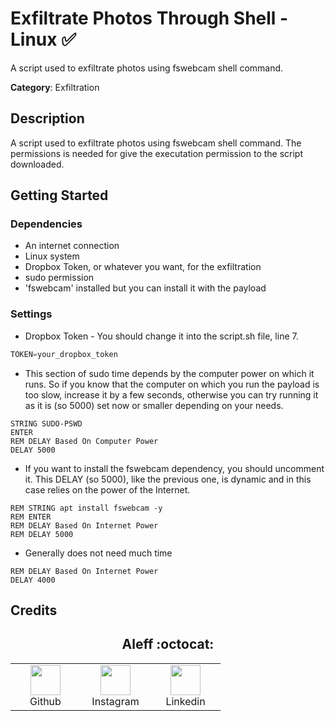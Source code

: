# Exfiltrate Photos Through Shell - Linux ✅

A script used to exfiltrate photos using fswebcam shell command.

**Category**: Exfiltration

## Description

A script used to exfiltrate photos using fswebcam shell command. The permissions is needed for give the executation permission to the script downloaded.

## Getting Started

### Dependencies

* An internet connection
* Linux system
* Dropbox Token, or whatever you want, for the exfiltration
* sudo permission
* 'fswebcam' installed but you can install it with the payload

### Settings

* Dropbox Token - You should change it into the script.sh file, line 7.

```Python
TOKEN=your_dropbox_token
```

* This section of sudo time depends by the computer power on which it runs. So if you know that the computer on which you run the payload is too slow, increase it by a few seconds, otherwise you can try running it as it is (so 5000) set now or smaller depending on your needs.

```DuckyScript
STRING SUDO-PSWD
ENTER
REM DELAY Based On Computer Power
DELAY 5000
```

* If you want to install the fswebcam dependency, you should uncomment it. This DELAY (so 5000), like the previous one, is dynamic and in this case relies on the power of the Internet.

```DuckyScript
REM STRING apt install fswebcam -y
REM ENTER
REM DELAY Based On Internet Power
REM DELAY 5000
```

* Generally does not need much time

```DuckyScript
REM DELAY Based On Internet Power
DELAY 4000
```

## Credits

<h2 align="center"> Aleff :octocat: </h2>
<div align=center>
<table>
  <tr>
    <td align="center" width="96">
      <a href="https://github.com/aleff-github">
        <img src=https://github.com/aleff-github/aleff-github/blob/main/img/github.png?raw=true width="48" height="48" />
      </a>
      <br>Github
    </td>
    <td align="center" width="96">
      <a href="https://www.instagram.com/alessandro_greco_aka_aleff/">
        <img src=https://github.com/aleff-github/aleff-github/blob/main/img/instagram.png?raw=true width="48" height="48" />
      </a>
      <br>Instagram
    </td>
    <td align="center" width="96">
      <a href="https://www.linkedin.com/in/alessandro-greco-aka-aleff/">
        <img src=https://github.com/aleff-github/aleff-github/blob/main/img/linkedin.png?raw=true width="48" height="48" />
      </a>
      <br>Linkedin
    </td>
  </tr>
</table>
</div>